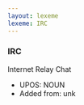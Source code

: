 ```yaml
---
layout: lexeme
lexeme: IRC
---
```


###  IRC

Internet Relay Chat
* UPOS:  NOUN
* Added from:  unk

